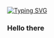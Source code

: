 [![Typing SVG](https://readme-typing-svg.herokuapp.com?font=Bruno+Ace+SC&size=30&pause=1000&color=1D6483&center=true&vCenter=true&width=1024&height=200&lines=Robert+Cowlishaw)](https://git.io/typing-svg)


### Hello there
